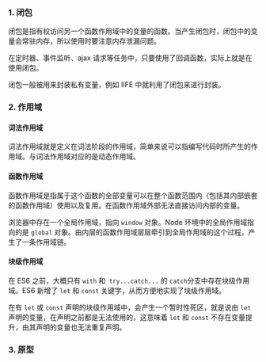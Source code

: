### 1. 闭包

闭包是指有权访问另一个函数作用域中的变量的函数。当产生闭包时，闭包中的变量会常驻内存，所以使用时要注意内存泄漏问题。

在定时器、事件监听、ajax 请求等任务中，只要使用了回调函数，实际上就是在使用闭包。

闭包一般被用来封装私有变量，例如 IIFE 中就利用了闭包来进行封装。



### 2. 作用域

#### 词法作用域

词法作用域就是定义在词法阶段的作用域，简单来说可以指编写代码时所产生的作用域。与词法作用域对应的是动态作用域。

#### 函数作用域

函数作用域是指属于这个函数的全部变量可以在整个函数范围内（包括其内部嵌套的函数作用域）使用以及复用。在函数作用域外部无法直接访问内部的变量。

浏览器中存在一个全局作用域，指向 `window` 对象。Node 环境中的全局作用域指向的是 `global` 对象。由内层的函数作用域层层牵引到全局作用域的这个过程，产生了一条作用域链。

#### 块级作用域

在 ES6 之前，大概只有 `with` 和` try...catch...` 的 `catch`分支中存在块级作用域。ES6 新增了 `let`  和 `const` 关键字，从而方便地实现了块级作用域。

在有 `let` 或 `const` 声明的块级作用域中，会产生一个暂时性死区，就是说由 `let` 声明的变量，在声明之前都是无法使用的，这意味着 `let` 和 `const` 不存在变量提升，由其声明的变量也无法重复声明。



### 3. 原型